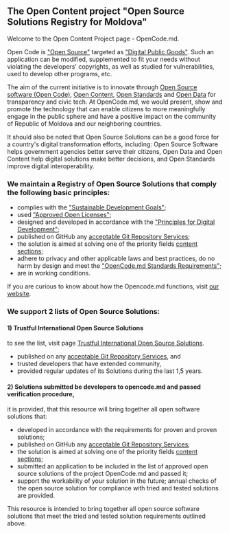 <!--
**opencode-md/opencode-md** is a ✨ _special_ ✨ repository because its `README.md` (this file) appears on your GitHub profile.

Here are some ideas to get you started:

- 🔭 I’m currently working on ...
- 🌱 I’m currently learning ...
- 👯 I’m looking to collaborate on ...
- 🤔 I’m looking for help with ...
- 💬 Ask me about ...
- 📫 How to reach me: ...
- 😄 Pronouns: ...
- ⚡ Fun fact: ...
-->

<h2>The Open Content project "Open Source Solutions Registry for Moldova"</h2>
Welcome to the Open Content Project page - OpenCode.md.

Open Code is ["Open Source"](https://en.wikipedia.org/wiki/Open_source) targeted as ["Digital Public Goods"](https://en.wikipedia.org/wiki/Digital_public_goods). Such an application can be modified, supplemented to fit your needs without violating the developers' copyrights, as well as studied for vulnerabilities, used to develop other programs, etc.

The aim of the current initiative is to innovate through [Open Source software (Open Code)](https://en.wikipedia.org/wiki/Open-source_software), [Open Content](https://simple.wikipedia.org/wiki/Open_content), [Open Standards](https://en.wikipedia.org/wiki/Open_standard) and [Open Data](https://en.wikipedia.org/wiki/Open_data) for transparency and civic tech. At OpenCode.md, we would present, show and promote the technology that can enable citizens to more meaningfully engage in the public sphere and have a positive impact on the community of Republic of Moldova and our neighboring countries.

It should also be noted that Open Source Solutions can be a good force for a country's digital transformation efforts, including: Open Source Software helps government agencies better serve their citizens, Open Data and Open Content help digital solutions make better decisions, and Open Standards improve digital interoperability.

<h3>We maintain a Registry of Open Source Solutions that comply the following basic principles:</h3>

- complies with the ["Sustainable Development Goals"](https://sdg-tracker.org/);
- used ["Approved Open Licenses"](https://opensource.org/licenses/);
- designed and developed in accordance with the ["Principles for Digital Development"](https://digitalprinciples.org/principles/);
- published on GitHub any [acceptable Git Repository Services](https://opencodemd.wordpress.com/about/git-repository-services/);
- the solution is aimed at solving one of the  priority fields [content sections](https://opencodemd.wordpress.com/content-sections/);
- adhere to privacy and other applicable laws and best practices, do no harm by design and meet the ["OpenCode.md Standards Requirements"](https://opencodemd.wordpress.com/standards-requirements/);
- are in working conditions.

If you are curious to know about how the Opencode.md functions, visit [our website](https://opencodemd.wordpress.com/).

<h3>We support 2 lists of Open Source Solutions:</h3>
<h4>1) Trustful International Open Source Solutions </h4>

to see the list, visit page [Trustful International Open Source Solutions](https://opencodemd.wordpress.com/content-sections/trustful-international-oss/).

- published on any [acceptable Git Repository Services](https://opencodemd.wordpress.com/about/git-repository-services/), and 
- trusted developers that have extended community, 
- provided regular updates of its Solutions during the last 1,5 years.

<h4>2)  Solutions submitted be developers to opencode.md and passed verification procedure,</h4>
it is provided, that this resource will bring together all open software solutions that:

- developed in accordance with the requirements for proven and proven solutions;
- published on GitHub any [acceptable Git Repository Services](https://opencodemd.wordpress.com/about/git-repository-services/);
- the solution is aimed at solving one of the  priority fields [content sections](https://opencodemd.wordpress.com/content-sections/);
- submitted an application to be included in the list of approved open source solutions of the project OpenCode.md and passed it;
- support the workability of your solution in the future; annual checks of the open source solution for compliance with tried and tested solutions are provided.

This resource is intended to bring together all open source software solutions that meet the tried and tested solution requirements outlined above.
